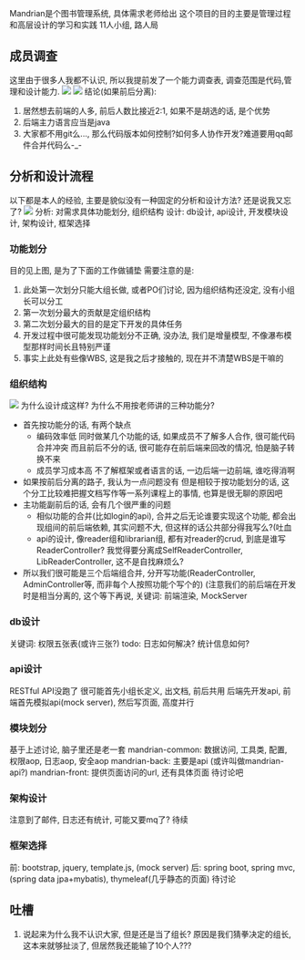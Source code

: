 Mandrian是个图书管理系统, 具体需求老师给出
这个项目的目的主要是管理过程和高层设计的学习和实践
11人小组, 路人局

## 成员调查
这里由于很多人我都不认识, 所以我提前发了一个能力调查表, 调查范围是代码,管理和设计能力.
![](https://img2018.cnblogs.com/blog/1225237/201909/1225237-20190912220652188-738846254.png)
![](https://img2018.cnblogs.com/blog/1225237/201909/1225237-20190912220658534-703346493.png)
结论(如果前后分离):
1. 居然想去前端的人多, 前后人数比接近2:1, 如果不是胡选的话, 是个优势
2. 后端主力语言应当是java
3. 大家都不用git么..., 那么代码版本如何控制?如何多人协作开发?难道要用qq邮件合并代码么-_-

## 分析和设计流程
以下都是本人的经验, 主要是貌似没有一种固定的分析和设计方法? 还是说我又忘了?
![](https://img2018.cnblogs.com/blog/1225237/201909/1225237-20190912215248819-784844347.png)
分析: 对需求具体功能划分, 组织结构
设计: db设计, api设计, 开发模块设计, 架构设计, 框架选择

### 功能划分
目的见上图,  是为了下面的工作做铺垫
需要注意的是:
1. 此处第一次划分只能大组长做, 或者PO们讨论, 因为组织结构还没定, 没有小组长可以分工
2. 第一次划分最大的贡献是定组织结构
3. 第二次划分最大的目的是定下开发的具体任务
4. 开发过程中很可能发现功能划分不正确, 没办法, 我们是增量模型, 不像瀑布模型那样时间长且特别严谨
5. 事实上此处有些像WBS, 这是我之后才接触的, 现在并不清楚WBS是干嘛的

### 组织结构
![](https://img2018.cnblogs.com/blog/1225237/201909/1225237-20190913001728058-2082278992.jpg)
为什么设计成这样? 为什么不用按老师讲的三种功能分?
- 首先按功能分的话, 有两个缺点
    - 编码效率低
        同时做某几个功能的话, 如果成员不了解多人合作, 很可能代码合并冲突
        而且前后不分的话, 很可能存在前后端来回改的情况, 怕是脑子转换不来
    - 成员学习成本高
        不了解框架或者语言的话, 一边后端一边前端, 谁吃得消啊
- 如果按前后分离的路子, 我认为一点问题没有
     但是相较于按功能划分的话, 这个分工比较难把握文档写作等一系列课程上的事情, 也算是很无聊的原因吧
- 主功能副前后的话, 会有几个很严重的问题
    - 相似功能的合并(比如login的api), 合并之后无论谁要实现这个功能, 都会出现组间的前后端依赖, 其实问题不大, 但这样的话公共部分得我写么?(吐血
    - api的设计, 像reader组和librarian组, 都有对reader的crud, 到底是谁写ReaderController? 我觉得要分离成SelfReaderController, LibReaderController, 这不是自找麻烦么?
- 所以我们很可能是三个后端组合并, 分开写功能(ReaderController, AdminController等, 而非每个人按照功能个写个的)
(注意我们的前后端在开发时是相当分离的, 这个等下再说, 关键词: 前端渲染, ＭockServer


### db设计
关键词: 权限五张表(或许三张?)
todo: 日志如何解决? 统计信息如何?


### api设计
RESTful API没跑了
很可能首先小组长定义, 出文档, 前后共用
后端先开发api, 前端首先模拟api(mock server), 然后写页面, 高度并行


### 模块划分
基于上述讨论, 脑子里还是老一套
mandrian-common: 数据访问, 工具类, 配置, 权限aop, 日志aop, 安全aop
mandrian-back: 主要是api (或许叫做mandrian-api?)
mandrian-front: 提供页面访问的url, 还有具体页面
待讨论吧


### 架构设计
注意到了邮件, 日志还有统计, 可能又要mq了?
待续


### 框架选择
前: bootstrap, jquery, template.js, (mock server)
后: spring boot, spring mvc, (spring data jpa+mybatis), thymeleaf(几乎静态的页面)
待讨论


## 吐槽
1. 说起来为什么我不认识大家, 但是还是当了组长?
原因是我们猜拳决定的组长, 这本来就够扯淡了, 但居然我还能输了10个人???